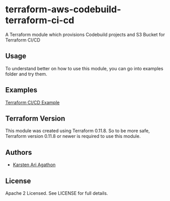 # terraform-aws-codebuild-terraform-ci-cd
A Terraform module which provisions Codebuild projects and S3 Bucket for Terraform CI/CD

Usage
-----
To understand better on how to use this module, you can go into examples folder and try them.

Examples
--------
[Terraform CI/CD Example](https://github.com/traveloka/terraform-aws-codebuild-terraform-ci-cd/tree/master/examples/simple)


Terraform Version
-----------------
This module was created using Terraform 0.11.8.
So to be more safe, Terraform version 0.11.8 or newer is required to use this module.

Authors
-------
* [Karsten Ari Agathon](https://github.com/karstenaa)

License
-------
Apache 2 Licensed. See LICENSE for full details.
